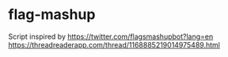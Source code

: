 # flag-mashup
Script inspired by https://twitter.com/flagsmashupbot?lang=en
https://threadreaderapp.com/thread/1168885219014975489.html
